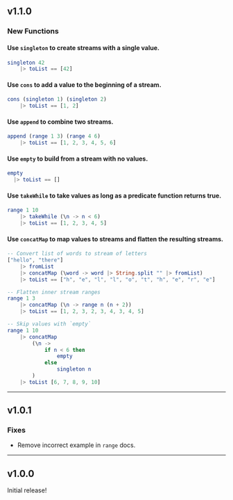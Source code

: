 ## v1.1.0

### New Functions

#### Use `singleton` to create streams with a single value.  

```elm
singleton 42
    |> toList == [42]
```

#### Use `cons` to add a value to the beginning of a stream.

```elm
cons (singleton 1) (singleton 2)
    |> toList == [1, 2]
```

#### Use `append` to combine two streams.

```elm
append (range 1 3) (range 4 6)
    |> toList == [1, 2, 3, 4, 5, 6]
```

#### Use `empty` to build from a stream with no values.

```elm
empty
  |> toList == []
```

#### Use `takeWhile` to take values as long as a predicate function returns true.

```elm
range 1 10
    |> takeWhile (\n -> n < 6)
    |> toList == [1, 2, 3, 4, 5]
```

#### Use `concatMap` to map values to streams and flatten the resulting streams.

```elm
-- Convert list of words to stream of letters
["hello", "there"]
    |> fromList
    |> concatMap (\word -> word |> String.split "" |> fromList)
    |> toList == ["h", "e", "l", "l", "o", "t", "h", "e", "r", "e"]

-- Flatten inner stream ranges
range 1 3
    |> concatMap (\n -> range n (n + 2))
    |> toList == [1, 2, 3, 2, 3, 4, 3, 4, 5]

-- Skip values with `empty`
range 1 10
    |> concatMap
        (\n ->
            if n < 6 then
                empty
            else
                singleton n
        )
    |> toList [6, 7, 8, 9, 10]
```

---

## v1.0.1

### Fixes

* Remove incorrect example in `range` docs.

---

## v1.0.0

Initial release!

